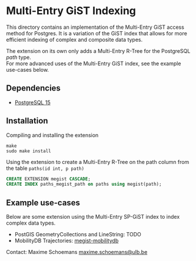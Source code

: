 Multi-Entry GiST Indexing
=========================

This directory contains an implementation of the Multi-Entry GiST access method for Postgres.
It is a variation of the GiST index that allows for more efficient indexing of
complex and composite data types.

The extension on its own only adds a Multi-Entry R-Tree for the PostgreSQL *path* type.\
For more advanced uses of the Multi-Entry GiST index, see the example use-cases below.

Dependencies
------------
- [PostgreSQL 15](https://www.postgresql.org/)

Installation
------------
Compiling and installing the extension
```
make
sudo make install
```

Using the extension to create a Multi-Entry R-Tree on the path column from the table `paths(id int, p path)`
```sql
CREATE EXTENSION megist CASCADE;
CREATE INDEX paths_megist_path on paths using megist(path);
```

Example use-cases
-----------------

Below are some extension using the Multi-Entry SP-GiST index to index complex data types.

  * PostGIS GeometryCollections and LineString: TODO
  * MobilityDB Trajectories: [megist-mobilitydb](megist/megist-mobilitydb)


Contact:
	Maxime Schoemans	<maxime.schoemans@ulb.be>
